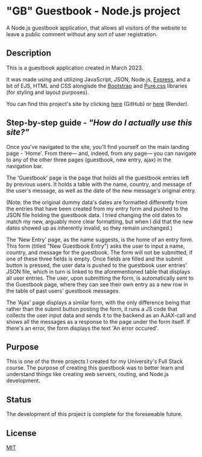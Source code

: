 # "GB" Guestbook - Node.js project
A Node.js guestbook application, that allows all visitors of the website to leave a public comment without any sort of user registration.

## Description
This is a guestbook application created in March 2023. 

It was made using and utilizing JavaScript, JSON, Node.js, [Express](https://expressjs.com/), and a bit of EJS, HTML and CSS alongisde the [Bootstrap](https://getbootstrap.com/docs/5.2/getting-started/introduction/) and [Pure.css](https://purecss.io/) libraries (for styling and layout purposes). 

You can find this project's site by clicking [here](https://luminietos.github.io/GB/) (GitHub) or [here](https://gb-lumi-ykfe.onrender.com/) (Render).

## Step-by-step guide - *"How do I actually use this site?"*
Once you've navigated to the site, you'll find yourself on the main landing page - 'Home'. From there— and, indeed, from any page— you can navigate to any of the other three pages (guestbook, new entry, ajax) in the navigation bar.

The 'Guestbook' page is the page that holds all the guestbook entries left by previous users. It holds a table with the name, country, and message of the user's message, as well as the date of the new message's original entry. 

(Note: the the original dummy data's dates are formatted differently from the entries that have been created from my entry form and pushed to the JSON file holding the guestbook data. I tried changing the old dates to match my new, arguably more clear formatting, but when I did that the new dates showed up as inherently invalid, so they remain unchanged.)  

The 'New Entry' page, as the name suggests, is the home of an entry form. This form (titled "New Guestbook Entry") asks the user to input a name, country, and message for the guestbook. The form will not be submitted, if one of these three fields is empty. Once fields are filled and the submit button is pressed, the user data is pushed to the guestbook user entries' JSON file, which in turn is linked to the aforementioned table that displays all user entries. The user, upon submitting the form, is automatically sent to the Guestbook page, where they can see their own entry as a new row in the table of past users' guestbook messages.

The 'Ajax' page displays a similar form, with the only difference being that rather than the submit button posting the form, it runs a JS code that collects the user input data and sends it to the backend as an AJAX-call and shows all the messages as a response to the page under the form itself. If there's an error, the form displays the text 'An error occured'. 

## Purpose
This is one of the three projects I created for my University's Full Stack course. The purpose of creating this guestbook was to better learn and understand things like creating web servers, routing, and Node.js development. 

## Status
The development of this project is complete for the foreseeable future.

## License
[MIT](https://choosealicense.com/licenses/mit/)

